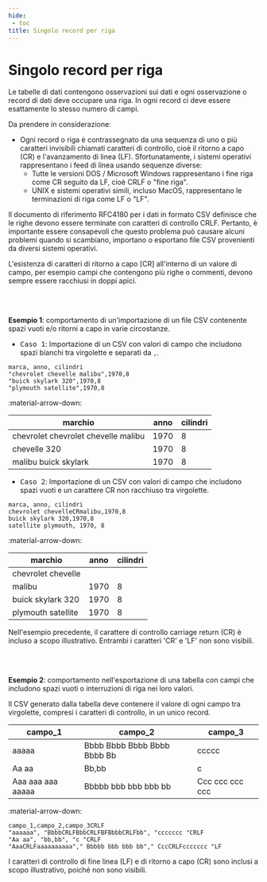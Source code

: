 ```yaml
---
hide:
 - toc
title: Singolo record per riga
---
```


# Singolo record per riga

Le tabelle di dati contengono osservazioni sui dati e ogni osservazione o record di dati deve occupare una riga. In ogni record ci deve essere esattamente lo stesso numero di campi.

Da prendere in considerazione:

- Ogni record o riga è contrassegnato da una sequenza di uno o più caratteri invisibili chiamati caratteri di controllo, cioè il ritorno a capo (CR) e l'avanzamento di linea (LF). Sfortunatamente, i sistemi operativi rappresentano i feed di linea usando sequenze diverse:
   - Tutte le versioni DOS / Microsoft Windows rappresentano i fine riga come CR seguito da LF, cioè CRLF o "fine riga". 
   - UNIX e sistemi operativi simili, incluso MacOS, rappresentano le terminazioni di riga come LF o "LF".

Il documento di riferimento RFC4180 per i dati in formato CSV definisce che le righe devono essere terminate con caratteri di controllo CRLF. Pertanto, è importante essere consapevoli che questo problema può causare alcuni problemi quando si scambiano, importano o esportano file CSV provenienti da diversi sistemi operativi.

L'esistenza di caratteri di ritorno a capo [CR] all'interno di un valore di campo, per esempio campi che contengono più righe o commenti, devono sempre essere racchiusi in doppi apici.

<br></br>

**Esempio 1**: comportamento di un'importazione di un file CSV contenente spazi vuoti e/o ritorni a capo in varie circostanze.

- <kbd>Caso 1</kbd>: Importazione di un CSV con valori di campo che includono spazi bianchi tra virgolette e separati da `,`.

```
marca, anno, cilindri
"chevrolet chevelle malibu",1970,8 
"buick skylark 320",1970,8 
"plymouth satellite",1970,8
```

:material-arrow-down:

|marchio|anno|cilindri|
|-------|----|--------|
|chevrolet chevrolet chevelle malibu|1970|8|
|chevelle 320|1970|8|
|malibu buick skylark|1970|8|

- <kbd>Caso 2</kbd>: Importazione di un CSV con valori di campo che includono spazi vuoti e un carattere CR non racchiuso tra virgolette.

```
marca, anno, cilindri
chevrolet chevelleCRmalibu,1970,8 
buick skylark 320,1970,8
satellite plymouth, 1970, 8
```

:material-arrow-down:

|marchio|anno|cilindri|
|-------|----|--------|
|chevrolet chevelle| | |
|malibu|1970|8|
|buick skylark 320|1970|8|
|plymouth satellite|1970|8|

Nell'esempio precedente, il carattere di controllo carriage return (CR) è incluso a scopo illustrativo. Entrambi i caratteri 'CR' e 'LF' non sono visibili.

<br></br>

**Esempio 2**: comportamento nell'esportazione di una tabella con campi che includono spazi vuoti o interruzioni di riga nei loro valori.

Il CSV generato dalla tabella deve contenere il valore di ogni campo tra virgolette, compresi i caratteri di controllo, in un unico record.

|campo_1|campo_2|campo_3|
|-------|-------|-------|
|aaaaa|Bbbb Bbbb Bbbb Bbbb Bbbb Bb|ccccc|
|Aa aa|Bb,bb|c|
|Aaa aaa aaa aaaaa|Bbbbb bbb bbb bbb bb|Ccc ccc ccc ccc|

:material-arrow-down:

```
campo_1,campo_2,campo_3CRLF
"aaaaaa", "BbbbCRLFBbbCRLFBFBbbbCRLFbb", "ccccccc "CRLF
"Aa aa", "bb,bb", "c "CRLF
"AaaCRLFaaaaaaaaaa"," Bbbbb bbb bbb bb"," CccCRLFccccccc "LF
```

I caratteri di controllo di fine linea (LF) e di ritorno a capo (CR) sono inclusi a scopo illustrativo, poiché non sono visibili.

